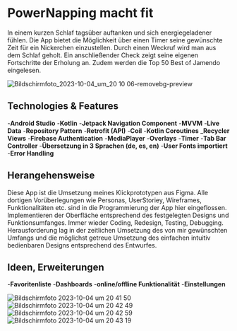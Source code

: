 # PowerNapping macht fit
In einem kurzen Schlaf tagsüber auftanken und sich energiegeladener fühlen. 
Die App bietet die Möglichkeit über einen Timer seine gewünschte Zeit für ein Nickerchen einzustellen. Durch einen Weckruf wird man aus dem Schlaf geholt. Ein anschließender Check zeigt seine eigenen Fortschritte der Erholung an.
Zudem werden die Top 50 Best of Jamendo eingelesen.

![Bildschirmfoto_2023-10-04_um_20 10 06-removebg-preview](https://github.com/BernadetteWerneke/PowerNapping/assets/120725476/37cc18c4-6bbb-4da6-96a7-4a095b514a83)

## Technologies & Features
-**Android Studio**
-**Kotlin**
-**Jetpack Navigation Component**
-**MVVM**
-**Live Data**
-**Repository Pattern**
-**Retrofit (API)**
-**Coil**
-**Kotlin Coroutines**
_**Recycler Views**
-**Firebase Authentication**
-**MediaPlayer**
-**Overlays**
-**Timer**
-**Tab Bar Controller**
-**Übersetzung in 3 Sprachen (de, es, en)**
-**User Fonts importiert**
-**Error Handling**

## Herangehensweise
Diese App ist die Umsetzung meines Klickprototypen aus Figma. Alle dortigen Vorüberlegungen wie Personas, UserStoriey, Wireframes, Funktionalitäten etc. sind in die Programmierung der App hier eingeflossen.
Implementieren der Oberfläche entsprechend des festgelegten Designs und Funktionsumfanges.
Immer wieder Coding, Redesign, Testing, Debugging.
Herausforderung lag in der zeitlichen Umsetzung des von mir gewünschten Umfangs und die möglichst getreue Umsetzung des einfachen intuitiv bedienbaren Designs entsprechend des Entwurfes.

## Ideen, Erweiterungen
-**Favoritenliste**
-**Dashboards**
-**online/offline Funktionalität**
-**Einstellungen**

![Bildschirmfoto 2023-10-04 um 20 41 50](https://github.com/BernadetteWerneke/PowerNapping/assets/120725476/2dce77ce-5755-4c52-af69-47276d63d325)
![Bildschirmfoto 2023-10-04 um 20 42 49](https://github.com/BernadetteWerneke/PowerNapping/assets/120725476/9677fe8f-ca80-4e26-b98f-a0784d72b29e)
![Bildschirmfoto 2023-10-04 um 20 42 59](https://github.com/BernadetteWerneke/PowerNapping/assets/120725476/cb32df35-e8e2-4ea9-8dbc-fa7607ea19b4)
![Bildschirmfoto 2023-10-04 um 20 43 19](https://github.com/BernadetteWerneke/PowerNapping/assets/120725476/45106d7d-efc3-4e28-b9ee-8c14baf6a51f)

